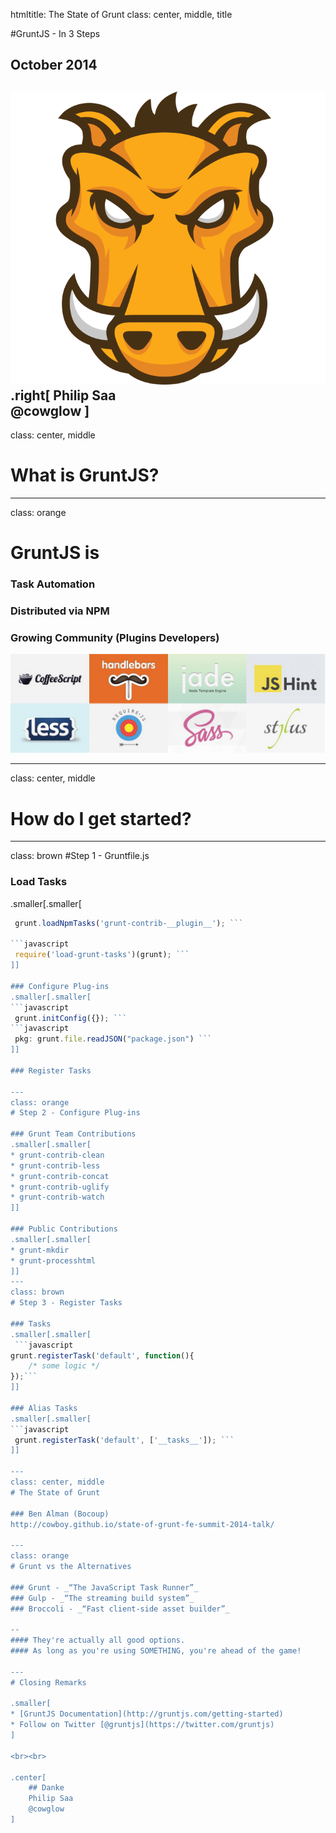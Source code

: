 htmltitle: The State of Grunt
class: center, middle, title

#GruntJS - In 3 Steps
## October 2014
![](images/grunt-logo-no-wordmark.svg)
.right[
    Philip Saa  
    @cowglow
]
---
class: center, middle
# What is GruntJS?

---
class: orange
# GruntJS is

### Task Automation
### Distributed via NPM
### Growing Community (Plugins Developers)

![](images/plugins.png)

---
class: center, middle
# How do I get started?

---
class: brown
#Step 1 - Gruntfile.js

### Load Tasks
.smaller[.smaller[
```javascript
 grunt.loadNpmTasks('grunt-contrib-__plugin__'); ```

```javascript
 require('load-grunt-tasks')(grunt); ```
]]

### Configure Plug-ins
.smaller[.smaller[ 
```javascript
 grunt.initConfig({}); ```
```javascript
 pkg: grunt.file.readJSON("package.json") ```
]]

### Register Tasks

---
class: orange
# Step 2 - Configure Plug-ins

### Grunt Team Contributions 
.smaller[.smaller[
* grunt-contrib-clean
* grunt-contrib-less
* grunt-contrib-concat
* grunt-contrib-uglify
* grunt-contrib-watch
]]

### Public Contributions
.smaller[.smaller[
* grunt-mkdir
* grunt-processhtml
]]
---
class: brown
# Step 3 - Register Tasks

### Tasks
.smaller[.smaller[
 ```javascript
grunt.registerTask('default', function(){
    /* some logic */
});```
]]

### Alias Tasks
.smaller[.smaller[ 
```javascript
 grunt.registerTask('default', ['__tasks__']); ```
]]

---
class: center, middle
# The State of Grunt

### Ben Alman (Bocoup)
http://cowboy.github.io/state-of-grunt-fe-summit-2014-talk/

---
class: orange
# Grunt vs the Alternatives

### Grunt - _“The JavaScript Task Runner”_
### Gulp - _“The streaming build system”_
### Broccoli - _“Fast client-side asset builder”_

--
#### They're actually all good options. 
#### As long as you're using SOMETHING, you're ahead of the game!

---
# Closing Remarks

.smaller[
* [GruntJS Documentation](http://gruntjs.com/getting-started)
* Follow on Twitter [@gruntjs](https://twitter.com/gruntjs)
]

<br><br>

.center[ 
    ## Danke  
    Philip Saa
    @cowglow
]